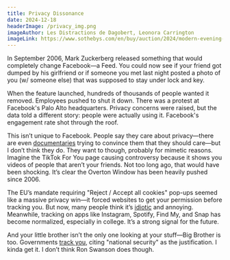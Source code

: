 ```yaml
---
title: Privacy Dissonance
date: 2024-12-18
headerImage: /privacy_img.png
imageAuthor: Les Distractions de Dagobert, Leonora Carrington
imageLink: https://www.sothebys.com/en/buy/auction/2024/modern-evening-auction/les-distractions-de-dagobert
---
```

In September 2006, Mark Zuckerberg released something that would completely change Facebook—a Feed. You could now see if your friend got dumped by his girlfriend or if someone you met last night posted a photo of you (w/ someone else) that was supposed to stay under lock and key.

When the feature launched, hundreds of thousands of people wanted it removed. Employees pushed to shut it down. There was a protest at Facebook's Palo Alto headquarters. Privacy concerns were raised, but the data told a different story: people were actually using it. Facebook's engagement rate shot through the roof.

This isn’t unique to Facebook. People say they care about privacy—there are even [documentaries](https://en.wikipedia.org/wiki/The_Social_Dilemma) trying to convince them that they should care—but I don’t think they do. They want to though, probably for mimetic reasons. Imagine the TikTok For You page causing controversy because it shows you videos of people that aren’t your friends. Not too long ago, that would have been shocking. It’s clear the Overton Window has been heavily pushed since 2006.

The EU’s mandate requiring "Reject / Accept all cookies" pop-ups seemed like a massive privacy win—it forced websites to get your permission before tracking you. But now, many people think it’s [idiotic](https://x.com/levelsio/status/1713175988991930377) and annoying. Meanwhile, tracking on apps like Instagram, Spotify, Find My, and Snap has become normalized, especially in college. It’s a strong signal for the future.

And your little brother isn’t the only one looking at your stuff—Big Brother is too. Governments [track you](https://en.wikipedia.org/wiki/Patriot_Act), citing "national security" as the justification. I kinda get it. I don’t think Ron Swanson does though.

